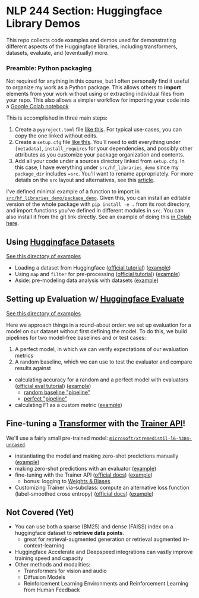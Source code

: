 # NLP 244 Section: Huggingface Library Demos

This repo collects code examples and demos used for demonstrating different aspects of the Huggingface libraries, 
including transformers, datasets, evaluate, and (eventually) more.

### Preamble: Python packaging

Not required for anything in this course, but I often personally find it useful to organize my work as a Python package. 
This allows others to **import** elements from your work without using or extracting individual files from your repo. 
This also allows a simpler workflow for importing your code into a [Google Colab notebook](https://colab.research.google.com/)

This is accomplished in three main steps:

1. Create a `pyproject.toml` file [like this](./pyproject.toml). For typical use-cases, you can copy the one linked 
without edits. 
2. Create a `setup.cfg` file [like this](setup.cfg). You'll need to edit everything under `[metadata]`, 
`install_requires` for your dependencies, and possibly other attributes as you customize your package organization and 
contents.
3. Add all your code under a sources directory linked from `setup.cfg`. In this case, I have everything under 
`src/hf_libraries_demo` since my `package_dir` includes `=src`. You'll want to rename appropriately. For more details 
on the `src` layout and alternatives, see this 
[article](https://setuptools.pypa.io/en/latest/userguide/declarative_config.html#using-a-src-layout).

I've defined minimal example of a function to import in 
[`src/hf_libraries_demo/package_demo`](src/hf_libraries_demo/package_demo). Given this, you can install an editable 
version of the whole package with `pip install -e .` from its root directory, and import functions you've defined in 
different modules in `src`. You can also install it from the git link directly. See an example of doing this 
[in Colab here](./ImportingAGithubPyPackage.ipynb).

## Using [Huggingface Datasets](https://huggingface.co/docs/datasets)

[See this directory of examples](./src/hf_libraries_demo/datasets)

- Loading a dataset from Huggingface ([official tutorial](https://huggingface.co/docs/datasets/load_hub)) ([example](/src/hf_libraries_demo/datasets/load_dataset_example.py))
- Using `map` and `filter` for pre-processing ([official tutorial](https://huggingface.co/docs/datasets/use_dataset)) ([example](/src/hf_libraries_demo/datasets/pre_process_example.py))
- Aside: pre-modeling data analysis with datasets ([example](./src/hf_libraries_demo/datasets/data_analysis_example.py))

## Setting up Evaluation w/ [Huggingface Evaluate](https://huggingface.co/docs/evaluate)

[See this directory of examples](src/hf_libraries_demo/evaluation/README.md)

Here we approach things in a round-about order: we set up evaluation for a model on our dataset without first defining 
the model. To do this, we build pipelines for two model-free baselines and or test cases:

1) A perfect model, in which we can verify expectations of our evaluation metrics
2) A random baseline, which we can use to test the evaluator and compare results against

- calculating accuracy for a random and a perfect model with evaluators 
([official eval tutorial](https://huggingface.co/docs/evaluate/v0.4.0/en/base_evaluator)) ([example](src/hf_libraries_demo/evaluation/simple_evaluation.py))
  - [random baseline "pipeline"](./src/hf_libraries_demo/pipelines/random_label_pipeline.py)
  - [perfect "pipeline"](./src/hf_libraries_demo/pipelines/perfect_pipeline.py)
- calculating F1 as a custom metric ([example](src/hf_libraries_demo/evaluation/multi_metric_evaluation.py))

## Fine-tuning a [Transformer](https://huggingface.co/docs/transformers) with the [Trainer API](https://huggingface.co/docs/transformers/v4.26.0/en/main_classes/trainer#transformers.Trainer)! 

We'll use a fairly small pre-trained model: 
[`microsoft/xtremedistil-l6-h384-uncased`](https://huggingface.co/microsoft/xtremedistil-l6-h384-uncased).
- instantiating the model and making zero-shot predictions manually ([example](./src/hf_libraries_demo/experiments/manual_inference.py))
- making zero-shot predictions with an evaluator ([example](./src/hf_libraries_demo/experiments/auto_inference.py))
- fine-tuning with the Trainer API 
([official docs](https://huggingface.co/docs/transformers/v4.26.0/en/main_classes/trainer#transformers.Trainer)) 
([example](./src/hf_libraries_demo/experiments/finetune_w_trainer.py))
  - bonus: logging to [Weights & Biases](https://wandb.ai/kingb12/nlp244-hf-libraries-demo?workspace=user-kingb12)
- Customizing Trainer via-subclass: compute an alternative loss function (label-smoothed cross entropy) 
([official docs](https://huggingface.co/docs/transformers/v4.26.0/en/main_classes/trainer#transformers.Trainer)) 
([example](./src/hf_libraries_demo/experiments/custom_finetune_w_trainer.py))


## Not Covered (Yet)
- You can use both a sparse (BM25) and dense (FAISS) index on a huggingface dataset to **retrieve data points**.
  - great for retrieval-augmented generation or retrieval augmented in-context-learning
- Huggingface Accelerate and Deepspeed integrations can vastly improve training speed and capacity
- Other methods and modalities:
  - Transformers for vision and audio
  - Diffusion Models
  - Reinforcement Learning Environments and Reinforcement Learning from Human Feedback